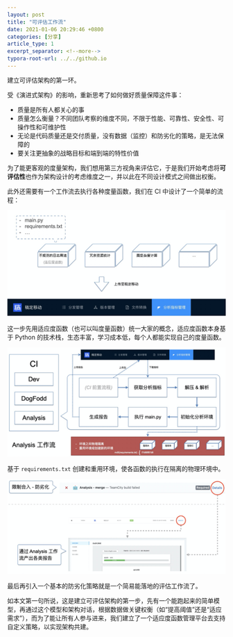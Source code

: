 ```yaml
---
layout: post
title: "可评估工作流"
date: 2021-01-06 20:29:46 +0800
categories: [分享]
article_type: 1
excerpt_separator: <!--more-->
typora-root-url: ../../github.io
---
```


建立可评估架构的第一环。

<!--more-->

受《演进式架构》的影响，重新思考了如何做好质量保障这件事：

- 质量是所有人都关心的事
- 质量怎么衡量？不同团队考察的维度不同，不限于性能、可靠性、安全性、可操作性和可维护性
- 无论是代码质量还是交付质量，没有数据（监控）和防劣化的策略，是无法保障的
- 要关注更抽象的战略目标和端到端的特性价值

为了能更客观的度量架构，我们想用第三方视角来评估它，于是我们开始考虑将**可评估性**也作为架构设计的考虑维度之一，并以此在不同设计模式之间做出权衡。

此外还需要有一个工作流去执行各种度量函数，我们在 CI 中设计了一个简单的流程：

![适应度函数](/assets/img/evaluable_workflow-1.png)

这一步先用适应度函数（也可以叫度量函数）统一大家的概念，适应度函数本身基于 Python 的技术栈，生态丰富，学习成本低，每个人都能实现自己的度量函数。

![Analysis 工作流](/assets/img/evaluable_workflow-2.png)

基于 `requirements.txt` 创建和重用环境，使各函数的执行在隔离的物理环境中。

![image-20210106203201329](/assets/img/evaluable_workflow-3.png)

最后再引入一个基本的防劣化策略就是一个简易能落地的评估工作流了。

如本文第一句所说，这是建立可评估架构的第一步，先有一个能跑起来的简单模型，再通过这个模型和架构对话，根据数据做关键权衡（如“提高阈值”还是“适应需求”），而为了能让所有人参与进来，我们建立了一个适应度函数管理平台去支持自定义策略，以实现架构共建。